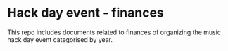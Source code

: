 # Hack day event - finances

This repo includes documents related to finances of organizing the music hack day event categorised by year.
